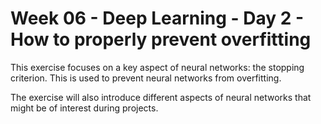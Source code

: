 # Week 06 - Deep Learning - Day 2 - How to properly prevent overfitting

This exercise focuses on a key aspect of neural networks: the stopping criterion.
This is used to prevent neural networks from overfitting.

The exercise will also introduce different aspects of neural networks that might be of interest during projects.

